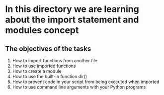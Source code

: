 # In this directory we are learning about the import statement and modules concept

## The objectives of the tasks
1. How to import functions from another file
2. How to use imported functions
3. How to create a module
4. How to use the built-in function dir()
5. How to prevent code in your script from being executed when imported
6. How to use command line arguments with your Python programs

